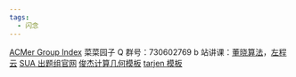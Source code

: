 ```yaml
---
tags:
  - 闪念
---
```

[ACMer Group Index](https://acmer.info/ojs/)
菜菜园子 Q 群号：730602769
b 站讲课：[董晓算法](https://space.bilibili.com/517494241)，[左程云](https://space.bilibili.com/8888480)
[SUA 出题组官网](https://sua.ac/)
[俊杰计算几何模板](https://github.com/JunjieCharles/Template/blob/main/Geometry.cpp)
[tarjen 模板](https://github.com/tarjen/tarjen_cp_template/tree/master/src)

